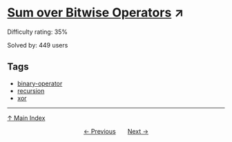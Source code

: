 # [Sum over Bitwise Operators](https://projecteuler.net/problem=760) ↗️

Difficulty rating: 35%

Solved by: 449 users
## Tags

- [binary-operator](../tags/binary-operator.md)
- [recursion](../tags/recursion.md)
- [xor](../tags/xor.md)



---

[↑ Main Index](../README.md)


<div align=center><a href='759.md'>← Previous</a> &nbsp;&nbsp; &nbsp;&nbsp;  <a href='761.md'>Next →</a></div>
